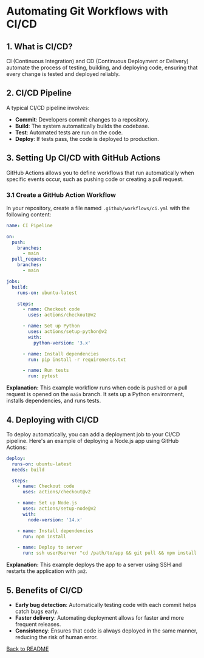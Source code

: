
# Automating Git Workflows with CI/CD

## 1. What is CI/CD?
CI (Continuous Integration) and CD (Continuous Deployment or Delivery) automate the process of testing, building, and deploying code, ensuring that every change is tested and deployed reliably.

## 2. CI/CD Pipeline
A typical CI/CD pipeline involves:
- **Commit**: Developers commit changes to a repository.
- **Build**: The system automatically builds the codebase.
- **Test**: Automated tests are run on the code.
- **Deploy**: If tests pass, the code is deployed to production.

## 3. Setting Up CI/CD with GitHub Actions
GitHub Actions allows you to define workflows that run automatically when specific events occur, such as pushing code or creating a pull request.

### 3.1 Create a GitHub Action Workflow
In your repository, create a file named `.github/workflows/ci.yml` with the following content:
```yaml
name: CI Pipeline

on:
  push:
    branches:
      - main
  pull_request:
    branches:
      - main

jobs:
  build:
    runs-on: ubuntu-latest

    steps:
      - name: Checkout code
        uses: actions/checkout@v2

      - name: Set up Python
        uses: actions/setup-python@v2
        with:
          python-version: '3.x'

      - name: Install dependencies
        run: pip install -r requirements.txt

      - name: Run tests
        run: pytest
```

**Explanation:** This example workflow runs when code is pushed or a pull request is opened on the `main` branch. It sets up a Python environment, installs dependencies, and runs tests.

## 4. Deploying with CI/CD
To deploy automatically, you can add a deployment job to your CI/CD pipeline. Here's an example of deploying a Node.js app using GitHub Actions:
```yaml
deploy:
  runs-on: ubuntu-latest
  needs: build

  steps:
    - name: Checkout code
      uses: actions/checkout@v2

    - name: Set up Node.js
      uses: actions/setup-node@v2
      with:
        node-version: '14.x'

    - name: Install dependencies
      run: npm install

    - name: Deploy to server
      run: ssh user@server "cd /path/to/app && git pull && npm install && pm2 restart all"
```

**Explanation:** This example deploys the app to a server using SSH and restarts the application with `pm2`.

## 5. Benefits of CI/CD
- **Early bug detection**: Automatically testing code with each commit helps catch bugs early.
- **Faster delivery**: Automating deployment allows for faster and more frequent releases.
- **Consistency**: Ensures that code is always deployed in the same manner, reducing the risk of human error.

[Back to README](../README.md)
    